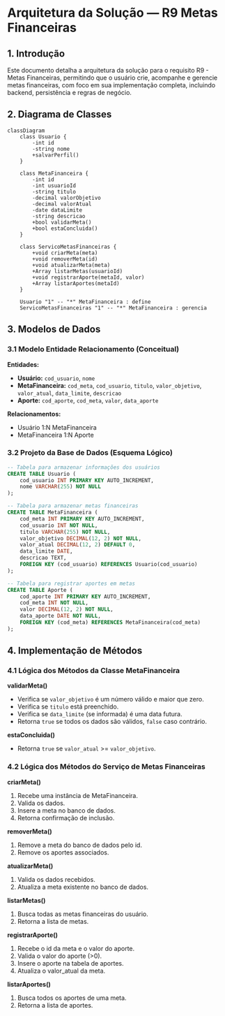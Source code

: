 # Arquitetura da Solução — R9 Metas Financeiras

## 1. Introdução

Este documento detalha a arquitetura da solução para o requisito R9 - Metas Financeiras, permitindo que o usuário crie, acompanhe e gerencie metas financeiras, com foco em sua implementação completa, incluindo backend, persistência e regras de negócio.

## 2. Diagrama de Classes

```mermaid
classDiagram
    class Usuario {
        -int id
        -string nome
        +salvarPerfil()
    }

    class MetaFinanceira {
        -int id
        -int usuarioId
        -string titulo
        -decimal valorObjetivo
        -decimal valorAtual
        -date dataLimite
        -string descricao
        +bool validarMeta()
        +bool estaConcluida()
    }

    class ServicoMetasFinanceiras {
        +void criarMeta(meta)
        +void removerMeta(id)
        +void atualizarMeta(meta)
        +Array listarMetas(usuarioId)
        +void registrarAporte(metaId, valor)
        +Array listarAportes(metaId)
    }

    Usuario "1" -- "*" MetaFinanceira : define
    ServicoMetasFinanceiras "1" -- "*" MetaFinanceira : gerencia
```

## 3. Modelos de Dados

### 3.1 Modelo Entidade Relacionamento (Conceitual)

**Entidades:**

- **Usuário:** `cod_usuario`, `nome`
- **MetaFinanceira:** `cod_meta`, `cod_usuario`, `titulo`, `valor_objetivo`, `valor_atual`, `data_limite`, `descricao`
- **Aporte:** `cod_aporte`, `cod_meta`, `valor`, `data_aporte`

**Relacionamentos:**

- Usuário 1:N MetaFinanceira
- MetaFinanceira 1:N Aporte

### 3.2 Projeto da Base de Dados (Esquema Lógico)

```sql
-- Tabela para armazenar informações dos usuários
CREATE TABLE Usuario (
    cod_usuario INT PRIMARY KEY AUTO_INCREMENT,
    nome VARCHAR(255) NOT NULL
);

-- Tabela para armazenar metas financeiras
CREATE TABLE MetaFinanceira (
    cod_meta INT PRIMARY KEY AUTO_INCREMENT,
    cod_usuario INT NOT NULL,
    titulo VARCHAR(255) NOT NULL,
    valor_objetivo DECIMAL(12, 2) NOT NULL,
    valor_atual DECIMAL(12, 2) DEFAULT 0,
    data_limite DATE,
    descricao TEXT,
    FOREIGN KEY (cod_usuario) REFERENCES Usuario(cod_usuario)
);

-- Tabela para registrar aportes em metas
CREATE TABLE Aporte (
    cod_aporte INT PRIMARY KEY AUTO_INCREMENT,
    cod_meta INT NOT NULL,
    valor DECIMAL(12, 2) NOT NULL,
    data_aporte DATE NOT NULL,
    FOREIGN KEY (cod_meta) REFERENCES MetaFinanceira(cod_meta)
);
```

## 4. Implementação de Métodos

### 4.1 Lógica dos Métodos da Classe MetaFinanceira

**validarMeta()**

- Verifica se `valor_objetivo` é um número válido e maior que zero.
- Verifica se `titulo` está preenchido.
- Verifica se `data_limite` (se informada) é uma data futura.
- Retorna `true` se todos os dados são válidos, `false` caso contrário.

**estaConcluida()**

- Retorna `true` se `valor_atual` >= `valor_objetivo`.

### 4.2 Lógica dos Métodos do Serviço de Metas Financeiras

**criarMeta()**

1. Recebe uma instância de MetaFinanceira.
2. Valida os dados.
3. Insere a meta no banco de dados.
4. Retorna confirmação de inclusão.

**removerMeta()**

1. Remove a meta do banco de dados pelo id.
2. Remove os aportes associados.

**atualizarMeta()**

1. Valida os dados recebidos.
2. Atualiza a meta existente no banco de dados.

**listarMetas()**

1. Busca todas as metas financeiras do usuário.
2. Retorna a lista de metas.

**registrarAporte()**

1. Recebe o id da meta e o valor do aporte.
2. Valida o valor do aporte (>0).
3. Insere o aporte na tabela de aportes.
4. Atualiza o valor_atual da meta.

**listarAportes()**

1. Busca todos os aportes de uma meta.
2. Retorna a lista de aportes.
